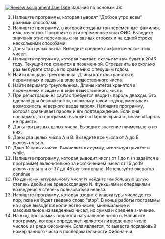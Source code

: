 [![Review Assignment Due Date](https://classroom.github.com/assets/deadline-readme-button-24ddc0f5d75046c5622901739e7c5dd533143b0c8e959d652212380cedb1ea36.svg)](https://classroom.github.com/a/IKfKZbAG)
Задания по основам JS:

1.	Напишите программы, которая выводят "Доброе утро всем" разными способами.
2.	Напишите программу, в которой созданы три переменные: фамилия, имя, отчество. Присвойте в эти переменные свои ФИО. Выведите значения этих переменных: на разных строках и на одной строке несколькими способами.
3.	Даны три целых числа. Выведите среднее арифметическое этих чисел.
4.	Напишите программу, которая считает, сколь лет вам будет в 2045 году.
Текущий год хранится в переменной. Определить во сколько раз вы будете старше по сравнению с текущим годом.
5.	Найти площадь треугольника. Длины катетов хранятся в переменных и заданы в виде вещественного числа.
6.	Найти периметр треугольника. Длины катетов хранятся в переменных и заданы в виде вещественного числа.
7.	При регистрации на сайтах требуется вводить пароль дважды. Это сделано для безопасности, поскольку такой подход уменьшает возможность неверного ввода пароля. Напишите программу, которая сравнивает пароль и его подтверждение. Если они совпадают, то программа выводит: «Пароль принят», иначе «Пароль не принят».
8.	Даны три разных целых числа. Выведите значение наименьшего из них.
9.	Даны два целых числа А и В. Выведите все числа от A до B включительно.
10.	 Дано 10 целых чисел. Вычислите их сумму, используя цикл for и while.
11.	 Напишите программу, которая выводит числа от 1 до n (n задаётся в программе) включительно за исключением чисел от 15 до 19 включительно и от 37 до 45 включительно. Используйте оператор cоntinue.
12.	 По данному натуральному числу N найдите наибольшую целую степень двойки не превосходящую N. Функциями и операциями возведения в степень пользоваться нельзя.
13.	 Напишите программу, которая вводит с клавиатуры числа до тех пор, пока не будет введено слово "stop". В конце работы программы на экран выводятся количество чисел, минимальное и максимальное из введенных чисел, их сумма и среднее значение.
14.	 На вход программы подается натуральное число n. Напишите программу, которая определяет, является ли введенное число числом из ряда Фибоначчи. Если является, то вывести порядковый номер данного числа в последовательности Фибоначчи.
